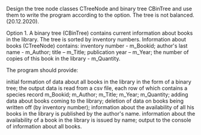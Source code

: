 Design the tree node classes CTreeNode and binary tree CBinTree and use them to write the program according to the option. The tree is not balanced.
(20.12.2020).

Option 1.
A binary tree (CBinTree) contains current information about books in the library. The tree is sorted by inventory numbers.
Information about books (CTreeNode) contains:
inventory number - m_Bookid;
author's last name - m_Author;
title – m_Title;
publication year – m_Year;
the number of copies of this book in the library - m_Quantity.

The program should provide:

initial formation of data about all books in the library in the form of a binary tree;
the output data is read from a csv file, each row of which contains a species record
m_Bookid; m_Author; m_Title; m_Year; m_Quantity;
adding data about books coming to the library;
deletion of data on books being written off (by inventory number);
information about the availability of all his books in the library is published by the author's name.
information about the availability of a book in the library is issued by name;
output to the console of information about all books.
